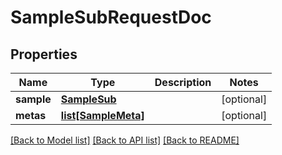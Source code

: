 # SampleSubRequestDoc

## Properties
Name | Type | Description | Notes
------------ | ------------- | ------------- | -------------
**sample** | [**SampleSub**](SampleSub.md) |  | [optional] 
**metas** | [**list[SampleMeta]**](SampleMeta.md) |  | [optional] 

[[Back to Model list]](../README.md#documentation-for-models) [[Back to API list]](../README.md#documentation-for-api-endpoints) [[Back to README]](../README.md)


